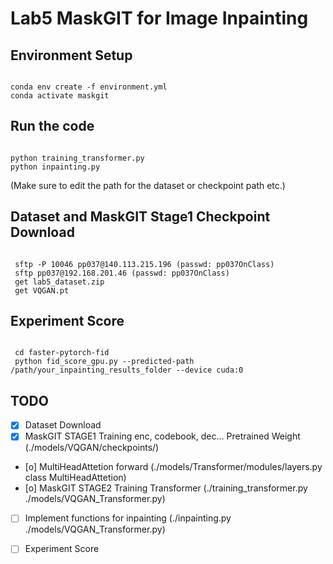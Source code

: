 # Lab5 MaskGIT for Image Inpainting
## Environment Setup
<pre><code>
conda env create -f environment.yml
conda activate maskgit
</code></pre>

## Run the code

<pre><code>
python training_transformer.py
python inpainting.py
</code></pre>
(Make sure to edit the path for the dataset or checkpoint path etc.)

## Dataset and MaskGIT Stage1 Checkpoint Download
<pre><code>
 sftp -P 10046 pp037@140.113.215.196 (passwd: pp037OnClass)
 sftp pp037@192.168.201.46 (passwd: pp037OnClass)
 get lab5_dataset.zip
 get VQGAN.pt
</code></pre>

## Experiment Score
<pre><code>
 cd faster-pytorch-fid
 python fid_score_gpu.py --predicted-path /path/your_inpainting_results_folder --device cuda:0
</code></pre>

## TODO
- [x] Dataset Download 
- [x] MaskGIT STAGE1 Training enc, codebook, dec... Pretrained Weight (./models/VQGAN/checkpoints/)
- [o] MultiHeadAttetion forward (./models/Transformer/modules/layers.py class MultiHeadAttetion)
- [o] MaskGIT STAGE2 Training Transformer (./training_transformer.py ./models/VQGAN_Transformer.py)
- [ ] Implement functions for inpainting (./inpainting.py ./models/VQGAN_Transformer.py)
- [ ] Experiment Score

  

